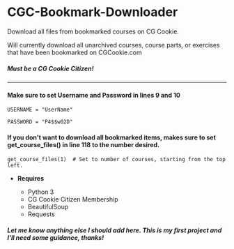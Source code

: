 # CGC-Bookmark-Downloader
Download all files from bookmarked courses on CG Cookie.

Will currently download all unarchived courses, course parts, or exercises that have been bookmarked on CGCookie.com
##### ***Must*** be a CG Cookie Citizen!
---
#### Make sure to set Username and Password in lines 9 and 10 

    USERNAME = "UserName"

    PASSWORD = "P4$$w02D"

#### If you don't want to download all bookmarked items, makes sure to set get_course_files() in line 118 to the number desired.
    get_course_files(1)  # Set to number of courses, starting from the top left.

*  **Requires**

    * Python 3 
    * CG Cookie Citizen Membership
    * BeautifulSoup
    * Requests
    
##### Let me know anything else I should add here. This is my first project and I'll need some guidance, thanks!
